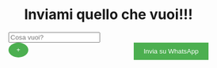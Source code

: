 
<html>
<head>
  <title>Pizzata giovedì</title>
  <meta name="viewport" content="width=device-width, initial-scale=1">
   <style>
    * {
      box-sizing: border-box;
    }

    body {
      font-family: Arial, sans-serif;
      margin: 0;
      padding: 20px;
      background-color: #222;
      color: #fff;
    }

    h1 {
      text-align: center;
    }

    form {
      margin-bottom: 20px;
    }

    input[type="text"] {
      width: 100%;
      padding: 10px;
      margin-bottom: 10px;
      background-color: #444;
      color: #fff;
      border: none;
    }

    .button-wrapper {
      display: flex;
      justify-content: space-between;
    }

    .add-button {
      width: 30px;
      height: 30px;
      background-color: #4CAF50;
      color: #fff;
      border: none;
      border-radius: 50%;
      cursor: pointer;
      display: flex;
      align-items: center;
      justify-content: center;
    }

    button {
      padding: 10px 20px;
      background-color: #4CAF50;
      color: #fff;
      border: none;
      cursor: pointer;
    }
    
    .improve-link {
      display: none;
    }
  </style>
</head>
<body>
  <h1>Inviami quello che vuoi!!!</h1>

  <form onsubmit="return false;">
    <div id="boxWrapper">
      <input type="text" placeholder="Cosa vuoi?" id="input1" />
    </div>
    <div class="button-wrapper">
      <button class="add-button" onclick="aggiungiBox()">+</button>
      <button onclick="confermaInvio()">Invia su WhatsApp</button>
    </div>
  </form>

  <script>
    function inviaListaWhatsApp() {
      var valori = [];
      var inputCount = document.getElementById("boxWrapper").getElementsByTagName("input").length;
      var isEmpty = true;

      for (var i = 1; i <= inputCount; i++) {
        var inputId = "input" + i;
        var input = document.getElementById(inputId);
        valori.push(input.value);
        if (input.value.trim() !== "") {
          isEmpty = false;
        }
      }

      if (isEmpty) {
        alert("Non puoi non volere nulla! Dai su");
        return;
      }

      var messaggio = "Per giovedì voglio :\n" + valori.join("\n");
      var numeroTelefono = "3756046392";

      var url = "https://wa.me/" + numeroTelefono + "?text=" + encodeURIComponent(messaggio);

      if (confirm("Sei sicuro di voler inviare?")) {
        if (confirm("Sei veramente sicuro?")) {
          if (confirm("Sicuro sicuro?")) {
            var link = document.createElement("a");
            link.href = url;
            link.target = "_blank";
            link.click();
          }
        }
      }
    }

    function confermaInvio() {
      if (confirm("E se poi te ne penti, vuoi inviare?")) {
        inviaListaWhatsApp();
      }
    }

    function aggiungiBox() {
      var boxWrapper = document.getElementById("boxWrapper");
      var inputCount = boxWrapper.getElementsByTagName("input").length;

      if (inputCount < 5) {
        var newInput = document.createElement("input");
        newInput.type = "text";
        newInput.placeholder = "Cosa vuoi?";
        newInput.id = "input" + (inputCount + 1);

        boxWrapper.appendChild(newInput);
      } else {
        alert("E BASTAAA!");
      }
    }
  </script>
</body>
</html>
